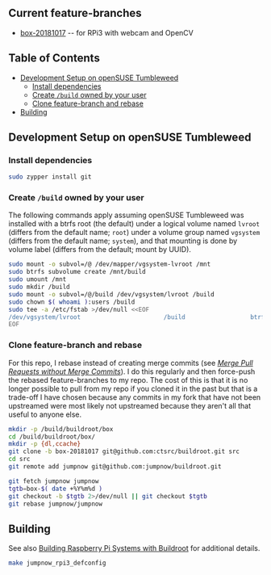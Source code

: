 ## Current feature-branches

* [box-20181017](https://github.com/ctsrc/buildroot/tree/box-20181017) -- for RPi3 with webcam and OpenCV

## Table of Contents

* [Development Setup on openSUSE Tumbleweed](#development-setup-on-opensuse-tumbleweed)
  - [Install dependencies](#install-dependencies)
  - [Create `/build` owned by your user](#create-build-owned-by-your-user)
  - [Clone feature-branch and rebase](#clone-feature-branch-and-rebase)
* [Building](#building)

## Development Setup on openSUSE Tumbleweed

### Install dependencies

```bash
sudo zypper install git
```

### Create `/build` owned by your user

The following commands apply assuming openSUSE Tumbleweed was installed with a btrfs root (the default) under a logical volume named `lvroot` (differs from the default name; `root`) under a volume group named `vgsystem` (differs from the default name; `system`), and that mounting is done by volume label (differs from the default; mount by UUID).

```bash
sudo mount -o subvol=/@ /dev/mapper/vgsystem-lvroot /mnt
sudo btrfs subvolume create /mnt/build
sudo umount /mnt
sudo mkdir /build
sudo mount -o subvol=/@/build /dev/vgsystem/lvroot /build
sudo chown $( whoami ):users /build
sudo tee -a /etc/fstab >/dev/null <<EOF
/dev/vgsystem/lvroot                       /build                  btrfs  subvol=/@/build               0  0
EOF
```

### Clone feature-branch and rebase

For this repo, I rebase instead of creating merge commits (see [*Merge Pull Requests without Merge Commits*](https://shinglyu.github.io/web/2018/03/25/merge-pull-requests-without-merge-commits.html)). I do this regularly and then force-push the rebased feature-branches to my repo. The cost of this is that it is no longer possible to pull from my repo if you cloned it in the past but that is a trade-off I have chosen because any commits in my fork that have not been upstreamed were most likely not upstreamed because they aren't all that useful to anyone else.

```bash
mkdir -p /build/buildroot/box
cd /build/buildroot/box/
mkdir -p {dl,ccache}
git clone -b box-20181017 git@github.com:ctsrc/buildroot.git src
cd src
git remote add jumpnow git@github.com:jumpnow/buildroot.git
```

```bash
git fetch jumpnow jumpnow
tgtb=box-$( date +%Y%m%d )
git checkout -b $tgtb 2>/dev/null || git checkout $tgtb
git rebase jumpnow/jumpnow
```

## Building

See also [Building Raspberry Pi Systems with Buildroot](https://jumpnowtek.com/rpi/Raspberry-Pi-Systems-with-Buildroot.html) for additional details.

```bash
make jumpnow_rpi3_defconfig
```
